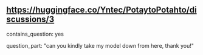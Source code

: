 ## https://huggingface.co/Yntec/PotaytoPotahto/discussions/3

contains_question: yes

question_part: "can you kindly take my model down from here, thank you!"